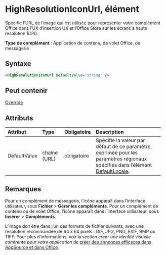 # <a name="highresolutioniconurl-element"></a>HighResolutionIconUrl, élément

Spécifie l’URL de l’image qui est utilisée pour représenter votre complément Office dans l’UX d’insertion UX et l’Office Store sur les écrans à haute résolution (DPI).

**Type de complément :** Application de contenu, de volet Office, de messagerie

## <a name="syntax"></a>Syntaxe

```XML
<HighResolutionIconUrl DefaultValue="string" />
```

## <a name="can-contain"></a>Peut contenir

[Override](override.md)

## <a name="attributes"></a>Attributs

|**Attribut**|**Type**|**Obligatoire**|**Description**|
|:-----|:-----|:-----|:-----|
|DefaultValue|chaîne (URL)|obligatoire|Spécifie la valeur par défaut de ce paramètre, exprimée pour les paramètres régionaux spécifiés dans l’élément [DefaultLocale](defaultlocale.md).|

## <a name="remarks"></a>Remarques

Pour un complément de messagerie, l’icône apparaît dans l’interface utilisateur, sous **Fichier**  >  **Gérer les compléments**. Pour un complément de contenu ou de volet Office, l’icône apparaît dans l’interface utilisateur, sous **Insérer**  >  **Compléments**.

L’image doit être dans l’un des formats de fichier suivants, avec une résolution recommandée de 64 x 64 pixels : GIF, JPG, PNG, EXIF, BMP ou TIFF. Pour plus d’informations, voir la section _créer une identité visuelle cohérente pour votre application_ de [créer des annonces efficaces dans AppSource et dans Office](https://docs.microsoft.com/office/dev/store/create-effective-office-store-listings).
